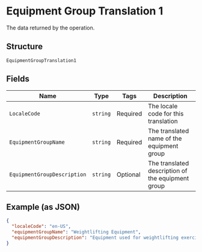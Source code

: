 
# Equipment Group Translation 1

The data returned by the operation.

## Structure

`EquipmentGroupTranslation1`

## Fields

| Name | Type | Tags | Description |
|  --- | --- | --- | --- |
| `LocaleCode` | `string` | Required | The locale code for this translation |
| `EquipmentGroupName` | `string` | Required | The translated name of the equipment group |
| `EquipmentGroupDescription` | `string` | Optional | The translated description of the equipment group |

## Example (as JSON)

```json
{
  "localeCode": "en-US",
  "equipmentGroupName": "Weightlifting Equipment",
  "equipmentGroupDescription": "Equipment used for weightlifting exercises"
}
```

